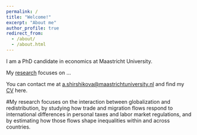 ```yaml
---
permalink: /
title: "Welcome!"
excerpt: "About me"
author_profile: true
redirect_from: 
  - /about/
  - /about.html
---
```


I am a PhD candidate in economics at Maastricht University.

My [research]() focuses on ...

You can contact me at a.shirshikova@maastrichtuniversity.nl and find my [CV]() here.

#My research focuses on the interaction between globalization and redistribution, by studying how trade and migration flows respond to international differences in personal taxes and labor market regulations, and by estimating how those flows shape inequalities within and across countries.


